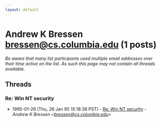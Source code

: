 ```yaml
---
layout: default
---
```


# Andrew K Bressen <bressen@cs.columbia.edu> (1 posts)

_Be aware that many list participants used multiple email addresses over their time active on the list. As such this page may not contain all threads available._

## Threads

### Re: Win NT security
+ 1995-01-26 (Thu, 26 Jan 95 15:18:38 PST) - [Re: Win NT security](/archive/1995/01/75c6d1d89971dec6bd7e35b011b96030429b580181972627a9ea9e93d05e6f74) - _Andrew K Bressen \<bressen@cs.columbia.edu\>_

